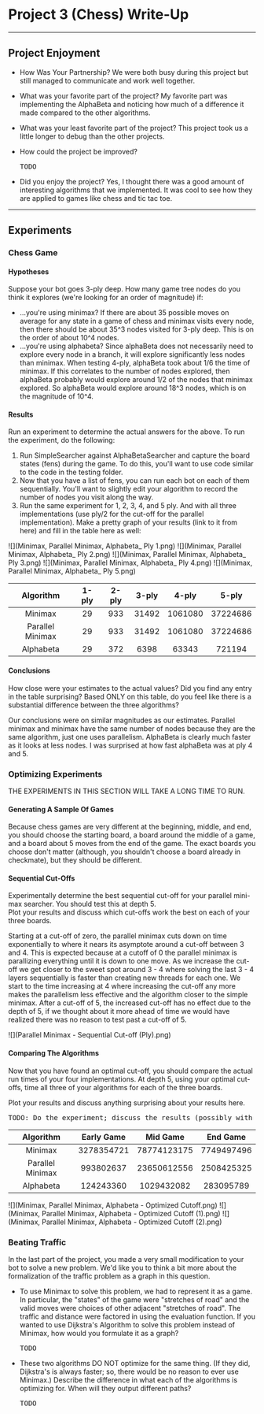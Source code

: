 # Project 3 (Chess) Write-Up #
--------

## Project Enjoyment ##
- How Was Your Partnership?
  We were both busy during this project but still managed to communicate
  and work well together.
  
- What was your favorite part of the project?
  My favorite part was implementing the AlphaBeta and noticing how 
  much of a difference it made compared to the other algorithms.

- What was your least favorite part of the project?
  This project took us a little longer to debug than the other projects.

- How could the project be improved?
  <pre>TODO</pre>

- Did you enjoy the project?
  Yes, I thought there was a good amount of interesting algorithms that 
  we implemented. It was cool to see how they are applied to games like 
  chess and tic tac toe.
    
-----


## Experiments ##

### Chess Game ###

#### Hypotheses ####
Suppose your bot goes 3-ply deep.  How many game tree nodes do you think
it explores (we're looking for an order of magnitude) if:
 - ...you're using minimax?
   If there are about 35 possible moves on average for any state in a game of chess and 
   minimax visits every node, then there should be about 35^3 nodes visited for 3-ply deep.
   This is on the order of about 10^4 nodes.
 - ...you're using alphabeta?
    Since alphaBeta does not necessarily need to explore every node in a branch, it will 
    explore significantly less nodes than minimax. When testing 4-ply, alphaBeta took about
    1/6 the time of minimax. If this correlates to the number of nodes explored, then alphaBeta
    probably would explore around 1/2 of the nodes that minimax explored. So alphaBeta would 
    explore around 18^3 nodes, which is on the magnitude of 10^4. 

#### Results ####
Run an experiment to determine the actual answers for the above.  To run
the experiment, do the following:
1. Run SimpleSearcher against AlphaBetaSearcher and capture the board
   states (fens) during the game.  To do this, you'll want to use code
   similar to the code in the testing folder.
2. Now that you have a list of fens, you can run each bot on each of them
   sequentially.  You'll want to slightly edit your algorithm to record the
   number of nodes you visit along the way.
3. Run the same experiment for 1, 2, 3, 4, and 5 ply. And with all three
   implementations (use ply/2 for the cut-off for the parallel
   implementation).  Make a pretty graph of your results (link to it from
   here) and fill in the table here as well:

![](Minimax, Parallel Minimax, Alphabeta_ Ply 1.png) ![](Minimax, Parallel Minimax, Alphabeta_ Ply 2.png)
![](Minimax, Parallel Minimax, Alphabeta_ Ply 3.png) ![](Minimax, Parallel Minimax, Alphabeta_ Ply 4.png)
![](Minimax, Parallel Minimax, Alphabeta_ Ply 5.png)

|      Algorithm     | 1-ply    | 2-ply     | 3-ply      | 4-ply          | 5-ply |
| :----------------: |:-----:|:-----:|:-----:|:-----:|:-----:|
|       Minimax      |   29    |   933    |    31492  |    1061080  |   37224686  |
|  Parallel Minimax  |   29    |   933    |    31492  |    1061080  |   37224686  |
|      Alphabeta     |   29    |   372    |    6398   |    63343    |   721194    |


#### Conclusions ####
How close were your estimates to the actual values?  Did you find any
entry in the table surprising?  Based ONLY on this table, do you feel
like there is a substantial difference between the three algorithms?

Our conclusions were on similar magnitudes as our estimates. Parallel minimax
and minimax have the same number of nodes because they are the same algorithm,
just one uses parallelism. AlphaBeta is clearly much faster as it looks at less
nodes. I was surprised at how fast alphaBeta was at ply 4 and 5.  

### Optimizing Experiments ###
THE EXPERIMENTS IN THIS SECTION WILL TAKE A LONG TIME TO RUN. 

#### Generating A Sample Of Games ####
Because chess games are very different at the beginning, middle,
and end, you should choose the starting board, a board around the middle
of a game, and a board about 5 moves from the end of the game.  The exact boards
you choose don't matter (although, you shouldn't choose a board already in
checkmate), but they should be different.

#### Sequential Cut-Offs ####
Experimentally determine the best sequential cut-off for your
parallel mini-max searcher.  You should test this at depth 5.  
Plot your results and discuss which cut-offs work the best on each of
your three boards.

Starting at a cut-off of zero, the parallel minimax cuts down on time
exponentially to where it nears its asymptote around a cut-off between
3 and 4.  This is expected because at a cutoff of 0 the parallel minimax
is parallizing everything until it is down to one move.  As we increase 
the cut-off we get closer to the sweet spot around 3 - 4 where solving
the last 3 - 4 layers sequentially is faster than creating new
threads for each one. We start to the time increasing at 4 where increasing
the cut-off any more makes the parallelism less effective and the algorithm 
closer to the simple minimax. After a cut-off of 5, the increased cut-off
has no effect due to the depth of 5, if we thought about it more ahead of time
we would have realized there was no reason to test past a cut-off of 5.

![](Parallel Minimax - Sequential Cut-off (Ply).png)

#### Comparing The Algorithms ####
Now that you have found an optimal cut-off, 
you should compare the actual run times of your four implementations. 
At depth 5, using your optimal 
cut-offs, time all three of your algorithms
for each of the three boards.

Plot your results and discuss anything surprising about your results here.
<pre>TODO: Do the experiment; discuss the results (possibly with pretty graphs!)</pre>

|      Algorithm     | Early Game | Mid Game | End Game |
| :----------------: |:----------:|:--------:|:--------:|
|       Minimax      |     3278354721     |     78774123175    |      7749497496   |
|  Parallel Minimax  |     993802637      |     23650612556    |      2508425325   |
|      Alphabeta     |     124243360      |     1029432082     |      283095789    |

![](Minimax, Parallel Minimax, Alphabeta - Optimized Cutoff.png)
![](Minimax, Parallel Minimax, Alphabeta - Optimized Cutoff (1).png)
![](Minimax, Parallel Minimax, Alphabeta - Optimized Cutoff (2).png)


### Beating Traffic ###
In the last part of the project, you made a very small modification to your bot
to solve a new problem.  We'd like you to think a bit more about the 
formalization of the traffic problem as a graph in this question.  
- To use Minimax to solve this problem, we had to represent it as a game. In
  particular, the "states" of the game were "stretches of road" and the valid
  moves were choices of other adjacent "stretches of road".  The traffic and
  distance were factored in using the evaluation function.  If you wanted to use
  Dijkstra's Algorithm to solve this problem instead of Minimax, how would you
  formulate it as a graph?
  <pre>TODO</pre>

- These two algorithms DO NOT optimize for the same thing.  (If they did,
  Dijkstra's is always faster; so, there would be no reason to ever use
  Minimax.)  Describe the difference in what each of the algorithms is
  optimizing for.  When will they output different paths?
  <pre>TODO</pre>